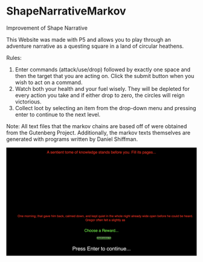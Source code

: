 # ShapeNarrativeMarkov
Improvement of Shape Narrative

This Website was made with P5 and allows you to play through an adventure narrative as a questing square in a land of circular heathens.

Rules:
1. Enter commands (attack/use/drop) followed by exactly one space and then the target that you are acting on. Click the submit button when you wish to act on a command.
1. Watch both your health and your fuel wisely. They will be depleted for every action you take and if either drop to zero, the circles will reign victorious.
1. Collect loot by selecting an item from the drop-down menu and pressing enter to continue to the next level.

Note: All text files that the markov chains are based off of were obtained from the Gutenberg Project.
Additionally, the markov texts themselves are generated with programs written by Daniel Shiffman.

![screenshot1](screenshot1.png)
